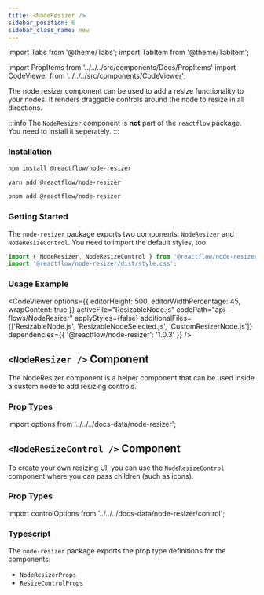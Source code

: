 ```yaml
---
title: <NodeResizer />
sidebar_position: 6
sidebar_class_name: new
---
```


import Tabs from '@theme/Tabs';
import TabItem from '@theme/TabItem';

import PropItems from '../../../src/components/Docs/PropItems'
import CodeViewer from '../../../src/components/CodeViewer';

The node resizer component can be used to add a resize functionality to your nodes. It renders draggable controls around the node to resize in all directions.

:::info
The `NodeResizer` component is **not** part of the `reactflow` package. You need to install it seperately.
:::

### Installation

<Tabs>
  <TabItem value="npm" label="npm" default>

```bash
npm install @reactflow/node-resizer
```

  </TabItem>
  <TabItem value="yarn" label="yarn">

```bash
yarn add @reactflow/node-resizer
```

  </TabItem>
    <TabItem value="pnpm" label="pnpm">

```bash
pnpm add @reactflow/node-resizer
```

  </TabItem>
</Tabs>

### Getting Started

The `node-resizer` package exports two components: `NodeResizer` and `NodeResizeControl`. You need to import the default styles, too.

```jsx
import { NodeResizer, NodeResizeControl } from '@reactflow/node-resizer';
import '@reactflow/node-resizer/dist/style.css';
```

### Usage Example

<CodeViewer options={{ editorHeight: 500, editorWidthPercentage: 45, wrapContent: true }} activeFile="ResizableNode.js" codePath="api-flows/NodeResizer" applyStyles={false} additionalFiles={['ResizableNode.js', 'ResizableNodeSelected.js', 'CustomResizerNode.js']} dependencies={{ '@reactflow/node-resizer': '1.0.3' }} />

## `<NodeResizer />` Component

The NodeResizer component is a helper component that can be used inside a custom node to add resizing controls.

### Prop Types

import options from '../../../docs-data/node-resizer';

<PropItems props={options} />

## `<NodeResizeControl />` Component

To create your own resizing UI, you can use the `NodeResizeControl` component where you can pass children (such as icons).

### Prop Types

import controlOptions from '../../../docs-data/node-resizer/control';

<PropItems props={controlOptions} />

### Typescript

The `node-resizer` package exports the prop type definitions for the components:

- `NodeResizerProps`
- `ResizeControlProps`
